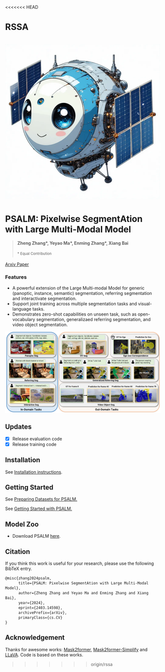 <<<<<<< HEAD
# RSSA
![image](https://github.com/LiZhihong-98/RSSA/blob/main/image.webp)
=======
# PSALM: Pixelwise SegmentAtion with Large Multi-Modal Model
> #### Zheng Zhang\*, Yeyao Ma\*, Enming Zhang\*, Xiang Bai
>
> <sup>* Equal Contribution

[Arxiv Paper](https://arxiv.org/abs/2403.14598)

### Features

* A powerful extension of the Large Multi-modal Model for generic (panoptic, instance, semantic) segmentation, referring segmentation and interactivate segmentation.
* Support joint training across multiple segmentation tasks and visual-language tasks.
* Demonstrates zero-shot capabilities on unseen task, such as open-vocabulary segmentation, generalizaed referring segmentation, and video object segmentation.

![teaser](images/teaser.png)

## Updates
- [x] Release evaluation code
- [x] Release training code
## Installation

See [Installation instructions](docs/INSTALL.md).

## Getting Started

See [Preparing Datasets for PSALM.](docs/DATASET.md)

See [Getting Started with PSALM.](docs/GETTING_STARTED.md)

## Model Zoo
- Download PSALM [here](https://huggingface.co/EnmingZhang/PSALM).

## Citation
If you think this work is useful for your research, please use the following BibTeX entry.
```
@misc{zhang2024psalm,
      title={PSALM: Pixelwise SegmentAtion with Large Multi-Modal Model}, 
      author={Zheng Zhang and Yeyao Ma and Enming Zhang and Xiang Bai},
      year={2024},
      eprint={2403.14598},
      archivePrefix={arXiv},
      primaryClass={cs.CV}
}
```
## Acknowledgement
Thanks for awesome works: [Mask2former](https://github.com/facebookresearch/Mask2Former/tree/main), [Mask2former-Simplify](https://github.com/zzubqh/Mask2Former-Simplify)
and [LLaVA](https://github.com/haotian-liu/LLaVA). Code is based on these works.
>>>>>>> origin/rssa
